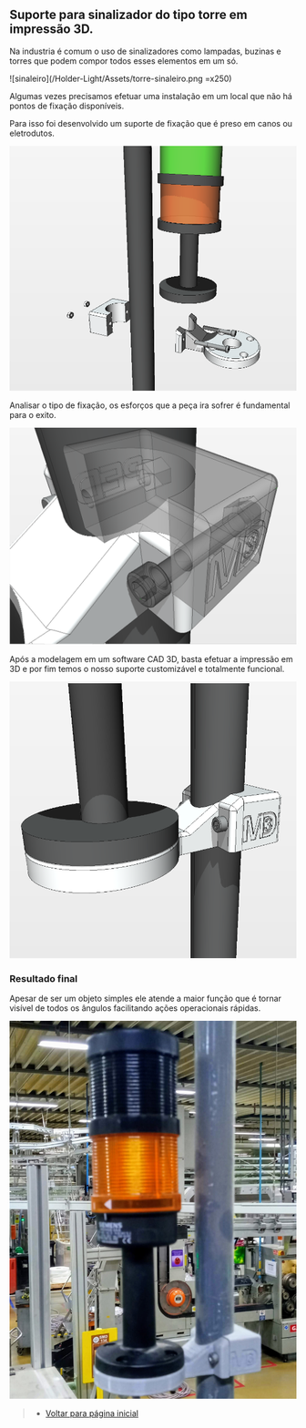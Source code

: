 ## Suporte para sinalizador do tipo torre em impressão 3D.

Na industria é comum o uso de sinalizadores como lampadas, buzinas e torres que podem compor todos esses elementos em um só.

![sinaleiro](/Holder-Light/Assets/torre-sinaleiro.png =x250)

Algumas vezes precisamos efetuar uma instalação em um local que não há pontos de fixação disponíveis.

Para isso foi desenvolvido um suporte de fixação que é preso em canos ou eletrodutos.

![Suporte-m3d](/Holder-Light/Assets/Sinaleiro7.png)

Analisar o tipo de fixação, os esforços que a peça ira sofrer é fundamental para o exito.

![fixação-do-suporte](/Holder-Light/Assets/Sinaleiro4.png)

Após a modelagem em um software CAD 3D, basta efetuar a impressão em 3D e por fim temos o nosso suporte customizável e totalmente funcional.

![Suporte-final](/Holder-Light/Assets/Sinaleiro3.png)

### Resultado final
Apesar de ser um objeto simples ele atende a maior função que é tornar visível de todos os ângulos facilitando ações operacionais rápidas.

![Suporte-instalado](/Holder-Light/Assets/20220608_194249.jpg)

>* [Voltar para página inicial](../README.md)
